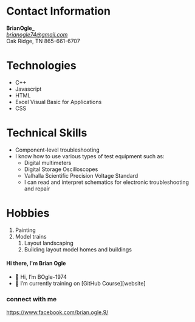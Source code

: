 # Contact Information
**BrianOgle_**<br/>
*brianogle74@gmail.com*<br/>
Oak Ridge, TN
865-661-6707
# Technologies
- C++ 
- Javascript 
- HTML   
- Excel Visual Basic for Applications
- CSS 
# Technical Skills
* Component-level troubleshooting
* I know how to use various types of test equipment such as:
  * Digital multimeters
  * Digital Storage Oscilloscopes
  * Valhalla Scientific Precision Voltage Standard
  * I can read and interpret schematics for electronic troubleshooting and repair
# Hobbies
1. Painting
1. Model trains
   1. Layout landscaping
   1. Building layout model homes and buildings
  

#### Hi there, I'm Brian Ogle 
- 👋 Hi, I’m BOgle-1974 
- 🌱 I’m currently training on [GitHub Course][website]

### connect with me
https://www.facebook.com/brian.ogle.9/

